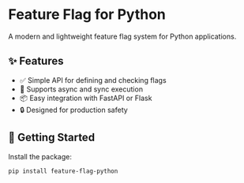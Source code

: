 # Feature Flag for Python

A modern and lightweight feature flag system for Python applications.

## ✨ Features

- ✅ Simple API for defining and checking flags
- 🔁 Supports async and sync execution
- 📦 Easy integration with FastAPI or Flask
- 🔒 Designed for production safety

## 🚀 Getting Started

Install the package:

```bash
pip install feature-flag-python
